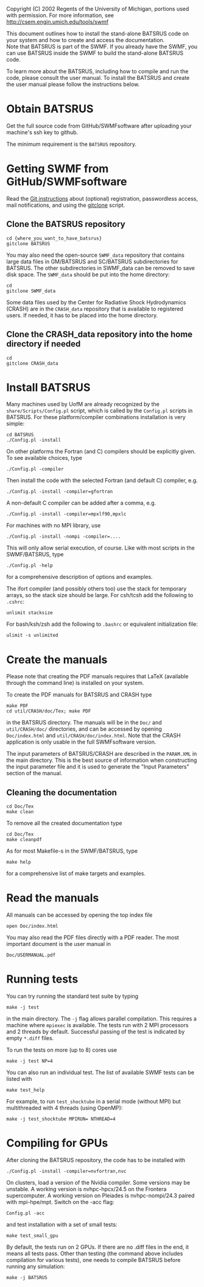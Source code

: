 Copyright (C) 2002 Regents of the University of Michigan,
portions used with permission.
For more information, see http://csem.engin.umich.edu/tools/swmf

This document outlines how to install the stand-alone BATSRUS code
on your system and how to create and access the documentation.  
Note that BATSRUS is part of the SWMF. If you already have the SWMF,
you can use BATSRUS inside the SWMF to build the stand-alone BATSRUS code.

To learn more about the BATSRUS, including how to compile and run the code, 
please consult the user manual.  To install the BATSRUS and create the 
user manual please follow the instructions below. 

# Obtain BATSRUS

Get the full source code from GitHub/SWMFsoftware after
uploading your machine's ssh key to github.

The minimum requirement is the `BATSRUS` repository. 

# Getting SWMF from GitHub/SWMFsoftware

Read the
[Git instructions](https://github.com/SWMFsoftware/SWMF/blob/master/doc/Git_instructions.pdf)
about (optional) registration, passwordless access, mail notifications, and
using the [gitclone](https://github.com/SWMFsoftware/share/blob/master/Scripts/gitclone) script.

## Clone the BATSRUS repository

```
cd {where_you_want_to_have_batsrus}
gitclone BATSRUS
```

You may also need the open-source `SWMF_data` repository that contains
large data files in GM/BATSRUS and SC/BATSRUS subdirectories for BATSRUS.
The other subdirectories in SWMF_data can be removed to save disk space.
The `SWMF_data` should be put into the home directory:

```
cd
gitclone SWMF_data
```

Some data files used by the Center for Radiative Shock Hydrodynamics (CRASH)
are in the `CRASH_data` repository that is available to registered users.
If needed, it has to be placed into the home directory.

## Clone the CRASH_data repository into the home directory if needed
```
cd
gitclone CRASH_data
```

# Install BATSRUS

Many machines used by UofM are already recognized by the 
`share/Scripts/Config.pl` script, which is called by the `Config.pl`
scripts in BATSRUS.
For these platform/compiler combinations installation is very simple:
```
cd BATSRUS
./Config.pl -install
```
On other platforms the Fortran (and C) compilers should be explicitly given.
To see available choices, type
```
./Config.pl -compiler
```
Then install the code with the selected Fortran (and default C) compiler, e.g.
```
./Config.pl -install -compiler=gfortran
```
A non-default C compiler can be added after a comma, e.g.
```
./Config.pl -install -compiler=mpxlf90,mpxlc
```
For machines with no MPI library, use
```
./Config.pl -install -nompi -compiler=....
```
This will only allow serial execution, of course. Like with most scripts
in the SWMF/BATSRUS, type
```
./Config.pl -help
```
for a comprehensive description of options and examples.

The ifort compiler (and possibly others too) use the stack for temporary
arrays, so the stack size should be large. For csh/tcsh add the following
to `.cshrc`:
```
unlimit stacksize
```
For bash/ksh/zsh add the following to `.bashrc` or equivalent initialization
file:
```
ulimit -s unlimited
```

# Create the manuals

Please note that creating the PDF manuals requires that LaTeX
(available through the command line) is installed on your system.

To create the PDF manuals for BATSRUS and CRASH type
```
make PDF
cd util/CRASH/doc/Tex; make PDF
```
in the BATSRUS directory. The manuals will be in the `Doc/` and
`util/CRASH/doc/` directories, and can be accessed by opening
`Doc/index.html` and `util/CRASH/doc/index.html`. Note that
the CRASH application is only usable in the full SWMFsoftware version.

The input parameters of BATSRUS/CRASH are described in the `PARAM.XML`
in the main directory. This is the best source of information when
constructing the input parameter file and it is used to generate the
"Input Parameters" section of the manual.

## Cleaning the documentation
```
cd Doc/Tex
make clean
```
To remove all the created documentation type
```
cd Doc/Tex
make cleanpdf
```
As for most Makefile-s in the SWMF/BATSRUS, type
```
make help
```
for a comprehensive list of make targets and examples.

# Read the manuals

All manuals can be accessed by opening the top index file 
```
open Doc/index.html
```
You may also read the PDF files directly with a PDF reader. 
The most important document is the user manual in
```
Doc/USERMANUAL.pdf
```

# Running tests

You can try running the standard test suite by typing
```
make -j test
```
in the main directory. The `-j` flag allows parallel compilation.
This requires a machine where `mpiexec` is available.
The tests run with 2 MPI processors and 2 threads by default. 
Successful passing of the test is indicated by empty `*.diff` files.

To run the tests on more (up to 8) cores use
```
make -j test NP=4
```
You can also run an individual test. The list of available SWMF tests
can be listed with
```
make test_help
```
For example, to run `test_shocktube` in a serial mode (without MPI)
but multithreaded with 4 threads (using OpenMP):
```
make -j test_shocktube MPIRUN= NTHREAD=4
```

# Compiling for GPUs

After cloning the BATSRUS repository, the code has to be installed with 
```
./Config.pl -install -compiler=nvfortran,nvc
```
On clusters, load a version of the Nvidia compiler. Some versions may be
unstable. A working version is nvhpc-hpcx/24.5 on the Frontera
supercomputer. A working version on Pleiades is nvhpc-nompi/24.3 
paired with mpi-hpe/mpt. Switch on the -acc flag:
```
Config.pl -acc
```
and test installation with a set of small tests:
```
make test_small_gpu
```
By default, the tests run on 2 GPUs. If there are no .diff files in the
end, it means all tests pass. Other than testing (the command above
includes compilation for various tests), one needs to compile
BATSRUS before running any simulation:
```
make -j BATSRUS
```
